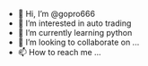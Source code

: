 - 👋 Hi, I’m @gopro666
- 👀 I’m interested in auto trading
- 🌱 I’m currently learning python
- 💞️ I’m looking to collaborate on ...
- 📫 How to reach me ...

<!---
gopro666/gopro666 is a ✨ special ✨ repository because its `README.md` (this file) appears on your GitHub profile.
You can click the Preview link to take a look at your changes.
--->
